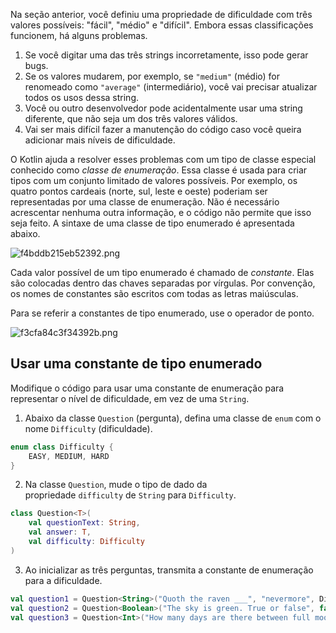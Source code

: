 Na seção anterior, você definiu uma propriedade de dificuldade com três valores possíveis: "fácil", "médio" e "difícil". Embora essas classificações funcionem, há alguns problemas.

1. Se você digitar uma das três strings incorretamente, isso pode gerar bugs.
2. Se os valores mudarem, por exemplo, se `"medium"` (médio) for renomeado como `"average"` (intermediário), você vai precisar atualizar todos os usos dessa string.
3. Você ou outro desenvolvedor pode acidentalmente usar uma string diferente, que não seja um dos três valores válidos.
4. Vai ser mais difícil fazer a manutenção do código caso você queira adicionar mais níveis de dificuldade.

O Kotlin ajuda a resolver esses problemas com um tipo de classe especial conhecido como _classe de enumeração_. Essa classe é usada para criar tipos com um conjunto limitado de valores possíveis. Por exemplo, os quatro pontos cardeais (norte, sul, leste e oeste) poderiam ser representadas por uma classe de enumeração. Não é necessário acrescentar nenhuma outra informação, e o código não permite que isso seja feito. A sintaxe de uma classe de tipo enumerado é apresentada abaixo.

![f4bddb215eb52392.png](https://developer.android.com/static/codelabs/basic-android-kotlin-compose-generics/img/f4bddb215eb52392.png?hl=pt-br)

Cada valor possível de um tipo enumerado é chamado de _constante_. Elas são colocadas dentro das chaves separadas por vírgulas. Por convenção, os nomes de constantes são escritos com todas as letras maiúsculas.

Para se referir a constantes de tipo enumerado, use o operador de ponto.

![f3cfa84c3f34392b.png](https://developer.android.com/static/codelabs/basic-android-kotlin-compose-generics/img/f3cfa84c3f34392b.png?hl=pt-br)

## Usar uma constante de tipo enumerado

Modifique o código para usar uma constante de enumeração para representar o nível de dificuldade, em vez de uma `String`.

1. Abaixo da classe `Question` (pergunta), defina uma classe de `enum` com o nome `Difficulty` (dificuldade).

```Kotlin
enum class Difficulty {
    EASY, MEDIUM, HARD
}
```

2. Na classe `Question`, mude o tipo de dado da propriedade `difficulty` de `String` para `Difficulty`.

```Kotlin
class Question<T>(
    val questionText: String,
    val answer: T,
    val difficulty: Difficulty
)
```

3. Ao inicializar as três perguntas, transmita a constante de enumeração para a dificuldade.

```Kotlin
val question1 = Question<String>("Quoth the raven ___", "nevermore", Difficulty.MEDIUM)
val question2 = Question<Boolean>("The sky is green. True or false", false, Difficulty.EASY)
val question3 = Question<Int>("How many days are there between full moons?", 28, Difficulty.HARD)
```